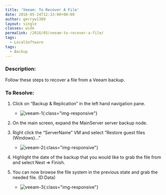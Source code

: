 ```yaml
---
title: 'Veeam: To Recover A File'
date: 2016-05-24T12:33:00+00:00
author: gerryw1389
layout: single
classes: wide
permalink: /2016/05/veeam-to-recover-a-file/
tags:
  - LocalSoftware
tags:
  - Backup
---
```

<!--more-->

### Description:

Follow these steps to recover a file from a Veeam backup.

### To Resolve:

1. Click on &#8220;Backup & Replication&#8221; in the left hand navigation pane.

   - ![veeam-1](https://automationadmin.com/assets/images/uploads/2016/09/veeam-1.png){:class="img-responsive"}

1. On the main screen, expand the MainServer server backup node.

1. Right click the &#8220;ServerName&#8221; VM and select &#8220;Restore guest files (Windows)…&#8221;

   - ![veeam-2](https://automationadmin.com/assets/images/uploads/2016/09/veeam-2.png){:class="img-responsive"}

4. Highlight the date of the backup that you would like to grab the file from and select Next => Finish.

5. You can now browse the file system in the previous state and grab the needed file. (D:Data)

   - ![veeam-3](https://automationadmin.com/assets/images/uploads/2016/09/veeam-3.png){:class="img-responsive"}



